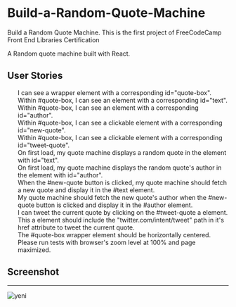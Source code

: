 # Build-a-Random-Quote-Machine


Build a Random Quote Machine. This is the first project of FreeCodeCamp Front End Libraries Certification

A Random quote machine built with React.



<h2>User Stories</h2>
<ul>
 I can see a wrapper element with a corresponding id="quote-box".</br>
 Within #quote-box, I can see an element with a corresponding id="text".</br>
 Within #quote-box, I can see an element with a corresponding id="author".</br>
 Within #quote-box, I can see a clickable element with a corresponding id="new-quote".</br>
 Within #quote-box, I can see a clickable element with a corresponding id="tweet-quote".</br>
 On first load, my quote machine displays a random quote in the element with id="text".</br>
 On first load, my quote machine displays the random quote's author in the element with id="author".</br>
 When the #new-quote button is clicked, my quote machine should fetch a new quote and display it in the #text element.</br>
 My quote machine should fetch the new quote's author when the #new-quote button is clicked and display it in the #author element.</br>
 I can tweet the current quote by clicking on the #tweet-quote a element. This a element should include the "twitter.com/intent/tweet" path in it's href attribute to tweet the current quote.</br>
 The #quote-box wrapper element should be horizontally centered. Please run tests with browser's zoom level at 100% and page maximized.

</ul>
 
<h2>Screenshot</h2>
<hr>

![yeni](https://user-images.githubusercontent.com/75525090/112720525-9dce0600-8f07-11eb-8a69-a715e92ebb4c.png)
